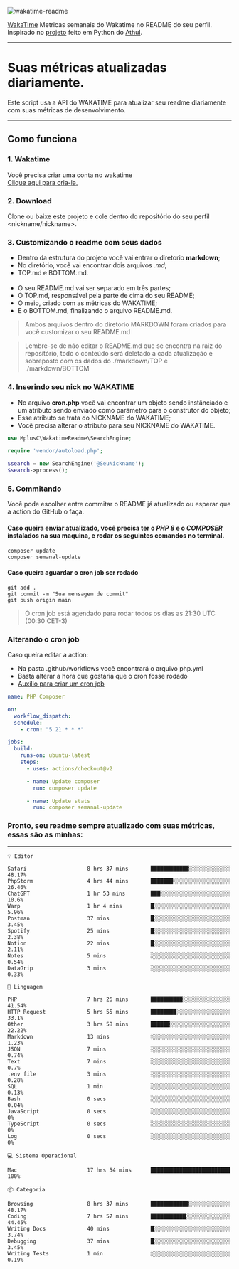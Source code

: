 ![wakatime-readme](https://socialify.git.ci/bymatheus/wakatime-readme/image?description=1&descriptionEditable=M%C3%A9tricas%20semanais%20do%20Wakatime%20no%20seu%20README%20de%20perfil.&font=KoHo&forks=1&language=1&owner=1&pattern=Signal&stargazers=1&theme=Dark)

[WakaTime](https://wakatime.com) Metricas semanais do Wakatime no README do seu perfil. <br>
Inspirado no [projeto](https://github.com/athul/waka-readme) feito em Python do [Athul](https://github.com/athul).
___

# Suas métricas atualizadas diariamente.
Este script usa a API do WAKATIME para atualizar seu readme diariamente com suas métricas de desenvolvimento.

___

## Como funciona

### 1. Wakatime
Você precisa criar uma conta no wakatime <br>
[Clique aqui para cria-la.](https://wakatime.com) 

### 2. Download
Clone ou baixe este projeto e cole dentro do repositório do seu perfil <nickname/nickname>.

### 3. Customizando o readme com seus dados
- Dentro da estrutura do projeto você vai entrar o diretorio **markdown**;  
- No diretório, você vai encontrar dois arquivos *.md*;
- TOP.md e BOTTOM.md.
<br><br>
- O seu README.md vai ser separado em três partes; 
- O TOP.md, responsável pela parte de cima do seu README;
- O meio, criado com as métricas do WAKATIME;
- E o BOTTOM.md, finalizando o arquivo README.md.<br>

> Ambos arquivos dentro do diretório MARKDOWN foram criados para você customizar o seu README.md

> Lembre-se de não editar o README.md que se encontra na raiz do repositório, todo o conteúdo será deletado a cada atualização e sobreposto com os dados do ./markdown/TOP e ./markdown/BOTTOM

### 4. Inserindo seu nick no WAKATIME
- No arquivo **cron.php** você vai encontrar um objeto sendo instânciado e um atributo sendo enviado como parâmetro para o construtor do objeto;
- Esse atributo se trata do NICKNAME do WAKATIME;
- Você precisa alterar o atributo para seu NICKNAME do WAKATIME.

```php
use MplusC\WakatimeReadme\SearchEngine;

require 'vendor/autoload.php';

$search = new SearchEngine('@SeuNickname');
$search->process();
```

### 5. Commitando
Você pode escolher entre commitar o README já atualizado ou esperar que a action do GitHub o faça. <br>

#### Caso queira enviar atualizado, você precisa ter o *PHP 8* e o *COMPOSER* instalados na sua maquina, e rodar os seguintes comandos no terminal.
```composer
composer update
composer semanal-update 
```

#### Caso queira aguardar o cron job ser rodado 
```git 
git add .
git commit -m "Sua mensagem de commit"
git push origin main
```

>O cron job está agendado para rodar todos os dias as 21:30 UTC (00:30 CET-3) 

### Alterando o cron job
Caso queira editar a action:

- Na pasta .github/workflows você encontrará o arquivo php.yml
- Basta alterar a hora que gostaria que o cron fosse rodado
- [Auxilio para criar um cron job](https://crontab.guru)

```yml
name: PHP Composer

on:
  workflow_dispatch:
  schedule:
    - cron: "5 21 * * *"

jobs:
  build:
    runs-on: ubuntu-latest
    steps:
      - uses: actions/checkout@v2

      - name: Update composer
        run: composer update

      - name: Update stats
        run: composer semanal-update
```

### Pronto, seu readme sempre atualizado com suas métricas, essas são as minhas:

___
```text
💡 Editor

Safari                   8 hrs 37 mins       ████████████░░░░░░░░░░░░░     48.17%
PhpStorm                 4 hrs 44 mins       ███████░░░░░░░░░░░░░░░░░░     26.46%
ChatGPT                  1 hr 53 mins        ███░░░░░░░░░░░░░░░░░░░░░░      10.6%
Warp                     1 hr 4 mins         █░░░░░░░░░░░░░░░░░░░░░░░░      5.96%
Postman                  37 mins             █░░░░░░░░░░░░░░░░░░░░░░░░      3.45%
Spotify                  25 mins             █░░░░░░░░░░░░░░░░░░░░░░░░      2.38%
Notion                   22 mins             █░░░░░░░░░░░░░░░░░░░░░░░░      2.11%
Notes                    5 mins              ░░░░░░░░░░░░░░░░░░░░░░░░░      0.54%
DataGrip                 3 mins              ░░░░░░░░░░░░░░░░░░░░░░░░░      0.33%
```
```text
💬 Linguagem

PHP                      7 hrs 26 mins       ██████████░░░░░░░░░░░░░░░     41.54%
HTTP Request             5 hrs 55 mins       ████████░░░░░░░░░░░░░░░░░      33.1%
Other                    3 hrs 58 mins       ██████░░░░░░░░░░░░░░░░░░░     22.22%
Markdown                 13 mins             ░░░░░░░░░░░░░░░░░░░░░░░░░      1.23%
JSON                     7 mins              ░░░░░░░░░░░░░░░░░░░░░░░░░      0.74%
Text                     7 mins              ░░░░░░░░░░░░░░░░░░░░░░░░░       0.7%
.env file                3 mins              ░░░░░░░░░░░░░░░░░░░░░░░░░      0.28%
SQL                      1 min               ░░░░░░░░░░░░░░░░░░░░░░░░░      0.13%
Bash                     0 secs              ░░░░░░░░░░░░░░░░░░░░░░░░░      0.04%
JavaScript               0 secs              ░░░░░░░░░░░░░░░░░░░░░░░░░         0%
TypeScript               0 secs              ░░░░░░░░░░░░░░░░░░░░░░░░░         0%
Log                      0 secs              ░░░░░░░░░░░░░░░░░░░░░░░░░         0%
```
```text
💻 Sistema Operacional

Mac                      17 hrs 54 mins      █████████████████████████       100%
```
```text
📦 Categoria

Browsing                 8 hrs 37 mins       ████████████░░░░░░░░░░░░░     48.17%
Coding                   7 hrs 57 mins       ███████████░░░░░░░░░░░░░░     44.45%
Writing Docs             40 mins             █░░░░░░░░░░░░░░░░░░░░░░░░      3.74%
Debugging                37 mins             █░░░░░░░░░░░░░░░░░░░░░░░░      3.45%
Writing Tests            1 min               ░░░░░░░░░░░░░░░░░░░░░░░░░      0.19%
```
